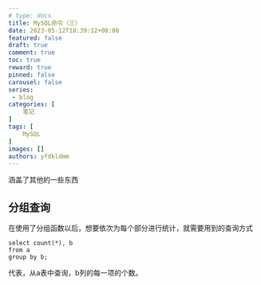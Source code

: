 ```yaml
---
# type: docs 
title: MySQL命令（三）
date: 2023-05-12T18:39:12+08:00
featured: false
draft: true
comment: true
toc: true
reward: true
pinned: false
carousel: false
series:
 - blog
categories: [
    笔记
]
tags: [
    MySQL
]
images: []
authors: yfdkldmm
---
```


涵盖了其他的一些东西

<!--more-->

## 分组查询

在使用了分组函数以后，想要依次为每个部分进行统计，就需要用到的查询方式

```mysql
select count(*), b
from a
group by b;
```

代表，从a表中查询，b列的每一项的个数。
